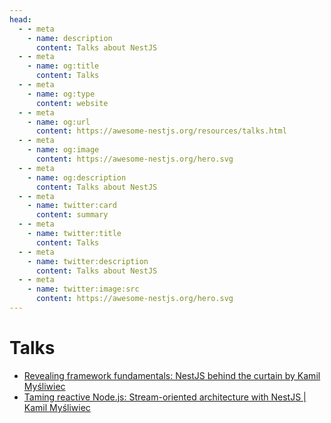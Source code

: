 ```yaml
---
head:
  - - meta
    - name: description
      content: Talks about NestJS
  - - meta
    - name: og:title
      content: Talks
  - - meta
    - name: og:type
      content: website
  - - meta
    - name: og:url
      content: https://awesome-nestjs.org/resources/talks.html
  - - meta
    - name: og:image
      content: https://awesome-nestjs.org/hero.svg
  - - meta
    - name: og:description
      content: Talks about NestJS
  - - meta
    - name: twitter:card
      content: summary
  - - meta
    - name: twitter:title
      content: Talks
  - - meta
    - name: twitter:description
      content: Talks about NestJS
  - - meta
    - name: twitter:image:src
      content: https://awesome-nestjs.org/hero.svg
---
```


# Talks

- [Revealing framework fundamentals: NestJS behind the curtain by Kamil Myśliwiec](https://www.youtube.com/watch?v=jo-1EUxMmxc)
- [Taming reactive Node.js: Stream-oriented architecture with NestJS | Kamil Myśliwiec](https://www.youtube.com/watch?v=c8hvW14VdkY)
